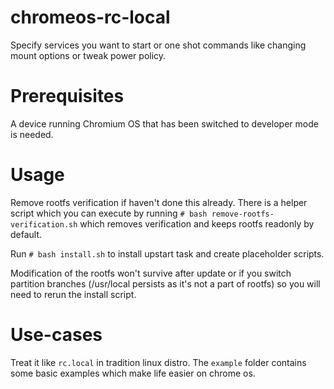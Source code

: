 # chromeos-rc-local
Specify services you want to start or one shot commands like changing mount options or tweak power policy.

# Prerequisites
A device running Chromium OS that has been switched to developer mode is needed.

# Usage
Remove rootfs verification if haven't done this already. There is a helper script which you can execute by running `# bash remove-rootfs-verification.sh` which removes verification and keeps rootfs readonly by default.

Run `# bash install.sh` to install upstart task and create placeholder scripts. 

Modification of the rootfs won't survive after update or if you switch partition branches (/usr/local persists as it's not a part of rootfs) so you will need to rerun the install script.

# Use-cases

Treat it like `rc.local` in tradition linux distro. The `example` folder contains some basic examples which make life easier on chrome os. 

